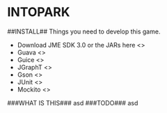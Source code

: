 INTOPARK
========
##INSTALL##
	Things you need to develop this game.
 * Download JME SDK 3.0 or the JARs here <>
 * Guava <>
 * Guice <>
 * JGraphT <>
 * Gson <>
 * JUnit <>
 * Mockito <>
 
###WHAT IS THIS###
asd
###TODO###
asd